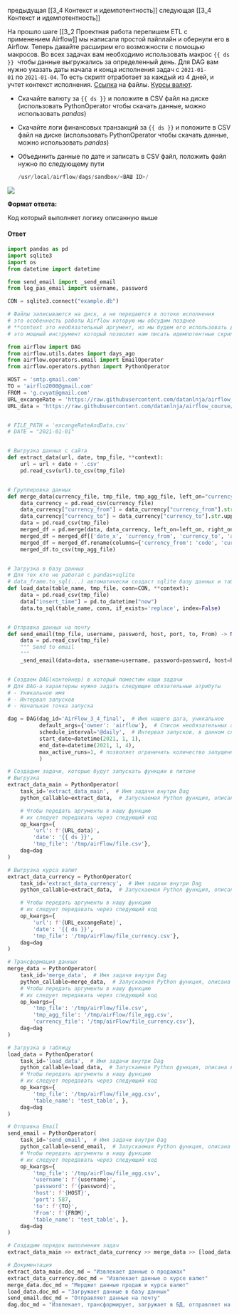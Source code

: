 предыдущая [[3_4 Контекст и идемпотентность]]
следующая [[3_4 Контекст и идемпотентность]]


На прошло шаге [[3_2 Проектная работа перепишем ETL с применением Airflow]] мы написали простой пайплайн и обернули его в Airflow. Теперь давайте расширим его возможности с помощью макросов. Во всех задачах вам необходимо использовать макрос `{{ ds }}`  чтобы данные выгружались за определенный день. Для DAG вам нужно указать даты начала и конца исполнения задач с `2021-01-01` по `2021-01-04`. То есть скрипт отработает за каждый из 4 дней, и учтет контекст исполнения. [Ссылка](https://github.com/dm-novikov/stepik_airflow_course/tree/main/data_new) на файлы. [Курсы валют](https://github.com/datanlnja/airflow_course/tree/main/excangerate).

- Скачайте валюту за `{{ ds }}` и положите в CSV файл на диске (использовать PythonOperator чтобы скачать данные, можно использовать _pandas_)
- Скачайте логи финансовых транзакций за `{{ ds }}` и положите в CSV файл на диске (использовать PythonOperator чтобы скачать данные, можно использовать _pandas_)
- Объединить данные по дате и записать в CSV файл, положить файл нужно по следующему пути
    
    ```swift
    /usr/local/airflow/dags/sandbox/<ВАШ ID>/
    ```
    

![](https://ucarecdn.com/27f7316a-419c-4baf-affb-3ac7e5e4fac5/)

**Формат ответа:**  

Код который выполняет логику описанную выше

#### Ответ
```python
import pandas as pd
import sqlite3
import os
from datetime import datetime

from send_email import _send_email
from log_pas_email import username, password

CON = sqlite3.connect("example.db")

# Файлы записываются на диск, а не передаются в потоке исполнения
# это особенность работы Airflow которую мы обсудим позднее
# **context это необязательный аргумент, но мы будем его использовать далее
# это мощный инструмент который позволит нам писать идемпотентные скрипты

from airflow import DAG
from airflow.utils.dates import days_ago
from airflow.operators.email import EmailOperator
from airflow.operators.python import PythonOperator

HOST = 'smtp.gmail.com'
TO = 'airflo2000@gmail.com'
FROM = 'g.cvyat@gmail.com'
URL_excangeRate = 'https://raw.githubusercontent.com/datanlnja/airflow_course/main/excangerate/'
URL_data = 'https://raw.githubusercontent.com/datanlnja/airflow_course/main/data/'


# FILE_PATH = 'excangeRateAndData.csv'
# DATE = "2021-01-01"


# Выгрузка данных с сайта
def extract_data(url, date, tmp_file, **context):
    url = url + date + '.csv'
    pd.read_csv(url).to_csv(tmp_file)


# Группировка данных
def merge_data(currency_file, tmp_file, tmp_agg_file, left_on="currency", right_on="currency_from", **context):
    data_currency = pd.read_csv(currency_file)
    data_currency["currency_from"] = data_currency["currency_from"].str.upper()
    data_currency["currency_to"] = data_currency["currency_to"].str.upper()
    data = pd.read_csv(tmp_file)
    merged_df = pd.merge(data, data_currency, left_on=left_on, right_on=right_on, how='left')
    merged_df = merged_df[['date_x', 'currency_from', 'currency_to', 'amount', 'value']]
    merged_df = merged_df.rename(columns={'currency_from': 'code', 'currency_to': 'base', 'date_x': 'date'})
    merged_df.to_csv(tmp_agg_file)


# Загрузка в базу данных
# Для тех кто не работал с pandas+sqlite
# data_frame.to_sql(...) автоматически создаст sqlite базу данных и таблицу
def load_data(table_name, tmp_file, conn=CON, **context):
    data = pd.read_csv(tmp_file)
    data["insert_time"] = pd.to_datetime("now")
    data.to_sql(table_name, conn, if_exists='replace', index=False)


# Отправка данных на почту
def send_email(tmp_file, username, password, host, port, to, From) -> None:
    data = pd.read_csv(tmp_file)
    """ Send to email
    """
    _send_email(data=data, username=username, password=password, host=host, port=port, to=to, From=From)


# Создаем DAG(контейнер) в который поместим наши задачи
# Для DAG-а характерны нужно задать следующие обязательные атрибуты
# - Уникальное имя
# - Интервал запусков
# - Начальная точка запуска

dag = DAG(dag_id='AirFlow_3_4_final',  # Имя нашего дага, уникальное
          default_args={'owner': 'airflow'},  # Список необязательных аргументов
          schedule_interval='@daily',  # Интервал запусков, в данном случае 1 раз в день 24:00
          start_date=datetime(2021, 1, 1),
          end_date=datetime(2021, 1, 4),
          max_active_runs=1, # позволяет ограничить количество запущенных дагов одновременно
          )

# Создадим задачи, которые будут запускать функции в питоне
# Выгрузка
extract_data_main = PythonOperator(
    task_id='extract_data_main',  # Имя задачи внутри Dag
    python_callable=extract_data,  # Запускаемая Python функция, описана выше

    # Чтобы передать аргументы в нашу функцию
    # их следует передавать через следующий код
    op_kwargs={
        'url': f'{URL_data}',
        'date': '{{ ds }}',
        'tmp_file': '/tmp/airFlow/file.csv'},
    dag=dag
)

# Выгрузка курса валют
extract_data_currency = PythonOperator(
    task_id='extract_data_currency',  # Имя задачи внутри Dag
    python_callable=extract_data,  # Запускаемая Python функция, описана выше

    # Чтобы передать аргументы в нашу функцию
    # их следует передавать через следующий код
    op_kwargs={
        'url': f'{URL_excangeRate}',
        'date': '{{ ds }}',
        'tmp_file': '/tmp/airFlow/file_currency.csv'},
    dag=dag
)

# Трансформация данных
merge_data = PythonOperator(
    task_id='merge_data',  # Имя задачи внутри Dag
    python_callable=merge_data,  # Запускаемая Python функция, описана выше
    # Чтобы передать аргументы в нашу функцию
    # их следует передавать через следующий код
    op_kwargs={
        'tmp_file': '/tmp/airFlow/file.csv',
        'tmp_agg_file': '/tmp/airFlow/file_agg.csv',
        'currency_file': '/tmp/airFlow/file_currency.csv'},
    dag=dag
)

# Загрузка в таблицу
load_data = PythonOperator(
    task_id='load_data',  # Имя задачи внутри Dag
    python_callable=load_data,  # Запускаемая Python функция, описана выше
    # Чтобы передать аргументы в нашу функцию
    # их следует передавать через следующий код
    op_kwargs={
        'tmp_file': '/tmp/airFlow/file_agg.csv',
        'table_name': 'test_table', },
    dag=dag
)

# Отправка Email
send_email = PythonOperator(
    task_id='send_email',  # Имя задачи внутри Dag
    python_callable=send_email,  # Запускаемая Python функция, описана выше
    # Чтобы передать аргументы в нашу функцию
    # их следует передавать через следующий код
    op_kwargs={
        'tmp_file': '/tmp/airFlow/file_agg.csv',
        'username': f'{username}',
        'password': f'{password}',
        'host': f'{HOST}',
        'port': 587,
        'to': f'{TO}',
        'From': f'{FROM}',
        'table_name': 'test_table', },
    dag=dag
)

# Создадим порядок выполнения задач
extract_data_main >> extract_data_currency >> merge_data >> [load_data, send_email]

# Документация
extract_data_main.doc_md = "Извлекает данные о продажах"
extract_data_currency.doc_md = "Извлекает данные о курсе валют"
merge_data.doc_md = "Мерджит данные продаж и курса валют"
load_data.doc_md = "Загружает данные в базу данных"
send_email.doc_md = "Отправляет данные на почту"
dag.doc_md = "Извлекает, трансформирует, загружает в БД, отправляет на почту"
```